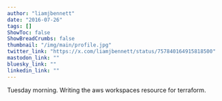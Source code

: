```yaml
---
author: "liamjbennett"
date: "2016-07-26"
tags: []
ShowToc: false
ShowBreadCrumbs: false
thumbnail: "/img/main/profile.jpg"
twitter_link: "https://x.com/liamjbennett/status/757840164915818500"
mastodon_link: ""
bluesky_link: ""
linkedin_link: ""
---
```


Tuesday morning. Writing the aws workspaces resource for terraform.

